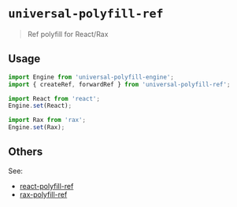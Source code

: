# `universal-polyfill-ref`

> Ref polyfill for React/Rax

## Usage

```js
import Engine from 'universal-polyfill-engine';
import { createRef, forwardRef } from 'universal-polyfill-ref';

import React from 'react';
Engine.set(React);

import Rax from 'rax';
Engine.set(Rax);
```

## Others

See:

* [react-polyfill-ref](https://www.npmjs.com/package/react-polyfill-ref)
* [rax-polyfill-ref](https://www.npmjs.com/package/rax-polyfill-ref)
